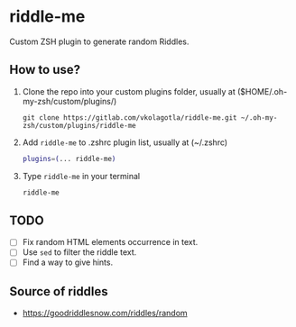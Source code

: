# riddle-me

Custom ZSH plugin to generate random Riddles.

## How to use?

1. Clone the repo into your custom plugins folder, usually at ($HOME/.oh-my-zsh/custom/plugins/)

   ```
   git clone https://gitlab.com/vkolagotla/riddle-me.git ~/.oh-my-zsh/custom/plugins/riddle-me
   ```

2. Add `riddle-me` to .zshrc plugin list, usually at (~/.zshrc)

   ```zsh
   plugins=(... riddle-me)
   ```

3. Type `riddle-me` in your terminal

   ```bash
   riddle-me
   ```

## TODO

- [ ] Fix random HTML elements occurrence in text.
- [ ] Use `sed` to filter the riddle text.
- [ ] Find a way to give hints.

## Source of riddles

* https://goodriddlesnow.com/riddles/random
